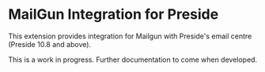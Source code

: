 # MailGun Integration for Preside

This extension provides integration for Mailgun with Preside's email centre (Preside 10.8 and above).

This is a work in progress. Further documentation to come when developed.